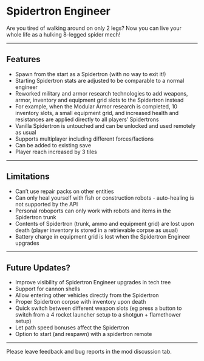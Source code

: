 Spidertron Engineer
==================

Are you tired of walking around on only 2 legs? Now you can live your whole life as a hulking 8-legged spider mech!

-----
Features
-----

- Spawn from the start as a Spidertron (with no way to exit it!)
- Starting Spidertron stats are adjusted to be comparable to a normal engineer
- Reworked military and armor research technologies to add weapons, armor, inventory and equipment grid slots to the Spidertron instead
- For example, when the Modular Armor research is completed, 10 inventory slots, a small equipment grid, and increased health and resistances are applied directly to all players’ Spidertrons
- Vanilla Spidertron is untouched and can be unlocked and used remotely as usual
- Supports multiplayer including different forces/factions
- Can be added to existing save
- Player reach increased by 3 tiles 

-----
Limitations
-----
- Can’t use repair packs on other entities
- Can only heal yourself with fish or construction robots - auto-healing is not supported by the API
- Personal roboports can only work with robots and items in the Spidertron trunk
- Contents of Spidertron (trunk, ammo and equipment grid) are lost upon death (player inventory is stored in a retrievable corpse as usual)
- Battery charge in equipment grid is lost when the Spidertron Engineer upgrades

-----
Future Updates?
-----

- Improve visibility of Spidertron Engineer upgrades in tech tree
- Support for cannon shells
- Allow entering other vehicles directly from the Spidertron
- Proper Spidertron corpse with inventory upon death
- Quick switch between different weapon slots (eg press a button to switch from a 4 rocket launcher setup to a shotgun + flamethower setup)
- Let path speed bonuses affect the Spidertron 
- Option to start (and respawn) with a spidertron remote

-----
Please leave feedback and bug reports in the mod discussion tab.
